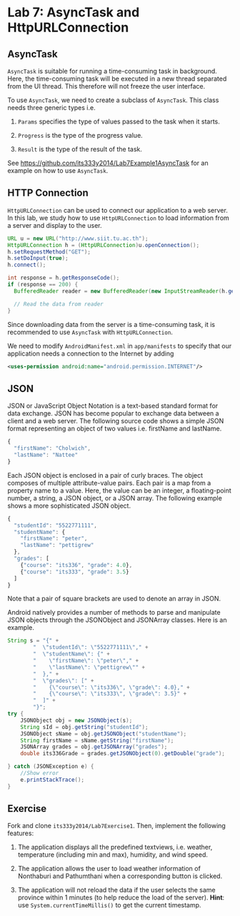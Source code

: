 # Lab 7: AsyncTask and HttpURLConnection

## AsyncTask

`AsyncTask` is suitable for running a time-consuming task in background. Here, the time-consuming task will be executed in a new thread separated from the UI thread. This therefore will not freeze the user interface.

To use `AsyncTask`, we need to create a subclass of `AsyncTask`. This class needs three generic types i.e.

1. `Params` specifies the type of values passed to the task when it starts.

2. `Progress` is the type of the progress value.

3. `Result` is the type of the result of the task.

See https://github.com/its333y2014/Lab7Example1AsyncTask for an example on how to use `AsyncTask`.

## HTTP Connection

`HttpURLConnection` can be used to connect our application to a web server. In this lab, we study how to use `HttpURLConnection` to load information from a server and display to the user.

```java
URL u = new URL("http://www.siit.tu.ac.th");
HttpURLConnection h = (HttpURLConnection)u.openConnection();
h.setRequestMethod("GET");
h.setDoInput(true);
h.connect();

int response = h.getResponseCode();
if (response == 200) {
  BufferedReader reader = new BufferedReader(new InputStreamReader(h.getInputStream()));

  // Read the data from reader
}
```

Since downloading data from the server is a time-consuming task, it is recommended to use `AsyncTask` with `HttpURLConnection`.

We need to modify `AndroidManifest.xml` in `app/manifests` to specify that our application needs a connection to the Internet by adding

```xml
<uses-permission android:name="android.permission.INTERNET"/>
```

## JSON

JSON or JavaScript Object Notation is a text-based standard format for data exchange. JSON has become popular to exchange data between a client and a web server. The following source code shows a simple JSON format representing an object of two values i.e. firstName and lastName.

```javascript
{
  "firstName": "Cholwich",
  "lastName": "Nattee"
}
```

Each JSON object is enclosed in a pair of curly braces. The object composes of multiple attribute-value pairs. Each pair is a map from a property name to a value. Here, the value can be an integer, a floating-point number, a string, a JSON object, or a JSON array. The following example shows a more sophisticated JSON object.

```javascript
{
  "studentId": "5522771111",
  "studentName": {
    "firstName": "peter",
    "lastName": "pettigrew"
  },
  "grades": [
    {"course": "its336", "grade": 4.0},
    {"course": "its333", "grade": 3.5}
  ]
}
```

Note that a pair of square brackets are used to denote an array in JSON.

Android natively provides a number of methods to parse and manipulate JSON objects through the JSONObject and JSONArray classes. Here is an example.

```java
String s = "{" +
        "  \"studentId\": \"5522771111\"," +
        "  \"studentName\": {" +
        "    \"firstName\": \"peter\"," +
        "    \"lastName\": \"pettigrew\"" +
        "  }," +
        "  \"grades\": [" +
        "    {\"course\": \"its336\", \"grade\": 4.0}," +
        "    {\"course\": \"its333\", \"grade\": 3.5}" +
        "  ]" +
        "}";
try {
    JSONObject obj = new JSONObject(s);
    String sId = obj.getString("studentId");
    JSONObject sName = obj.getJSONObject("studentName");
    String firstName = sName.getString("firstName");
    JSONArray grades = obj.getJSONArray("grades");
    double its336Grade = grades.getJSONObject(0).getDouble("grade");

} catch (JSONException e) {
    //Show error
    e.printStackTrace();
}
```

## Exercise

Fork and clone `its333y2014/Lab7Exercise1`. Then, implement the following features:

1. The application displays all the predefined textviews, i.e. weather, temperature (including min and max), humidity, and wind speed.

2. The application allows the user to load weather information of Nonthaburi and Pathumthani when a corresponding button is clicked.

3. The application will not reload the data if the user selects the same province within 1 minutes (to help reduce the load of the server). **Hint**: use `System.currentTimeMillis()` to get the current timestamp.
